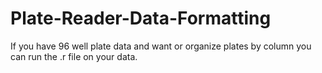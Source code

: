 # Plate-Reader-Data-Formatting
If you have 96 well plate data and want or organize plates by column you can run the .r file on your data.

